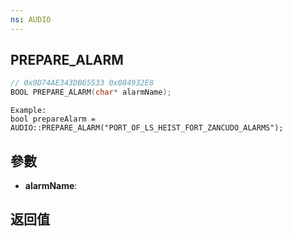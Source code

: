 ```yaml
---
ns: AUDIO
---
```

## PREPARE_ALARM

```c
// 0x9D74AE343DB65533 0x084932E8
BOOL PREPARE_ALARM(char* alarmName);
```

```
Example:  
bool prepareAlarm = AUDIO::PREPARE_ALARM("PORT_OF_LS_HEIST_FORT_ZANCUDO_ALARMS");  
```

## 參數
* **alarmName**: 

## 返回值
